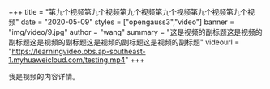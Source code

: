 +++
title = "第九个视频第九个视频第九个视频第九个视频第九个视频第九个视频"
date = "2020-05-09"
styles = ["opengauss3","video"]
banner = "img/video/9.jpg"
author = "wang"
summary = "这是视频的副标题这是视频的副标题这是视频的副标题这是视频的副标题这是视频的副标题"
videourl = "https://learningvideo.obs.ap-southeast-1.myhuaweicloud.com/testing.mp4"
+++

我是视频的内容详情。